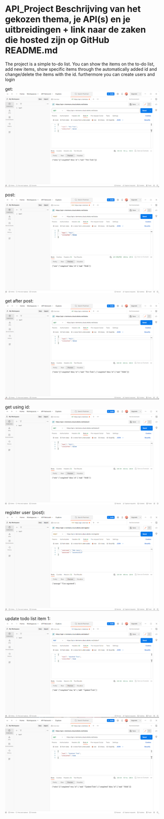 # API_Project Beschrijving van het gekozen thema, je API(s) en je uitbreidingen + link naar de zaken die hosted zijn op GitHub README.md

The project is a simple to-do list.
You can show the items on the to-do list, add new items, show specific items through the automatically added id and change/delete the items with the id.
furthermore you can create users and login


get:
![img.png](pictures/img.png)

post:
![img_1.png](pictures/img_1.png)

get after post:
![img_2.png](pictures/img_2.png)

get using id:
![img_3.png](pictures/img_3.png)

register user (post):
![img_4.png](pictures/img_4.png)

update todo list item 1:
![img_5.png](pictures/img_5.png)
![img_6.png](pictures/img_6.png)